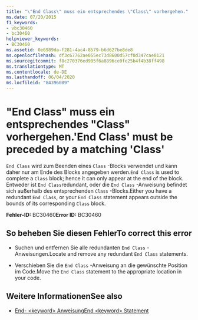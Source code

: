 ```yaml
---
title: "\"End Class\" muss ein entsprechendes \"Class\" vorhergehen."
ms.date: 07/20/2015
f1_keywords:
- vbc30460
- bc30460
helpviewer_keywords:
- BC30460
ms.assetid: 0e6989da-f281-4ac4-8579-b6d627be8de8
ms.openlocfilehash: df3c67762ae055ec73d8600d57cf0d347cae8121
ms.sourcegitcommit: f8c270376ed905f6a8896ce0fe25b4f4b38ff498
ms.translationtype: MT
ms.contentlocale: de-DE
ms.lasthandoff: 06/04/2020
ms.locfileid: "84396089"
---
```

# <a name="end-class-must-be-preceded-by-a-matching-class"></a><span data-ttu-id="23ce8-102">"End Class" muss ein entsprechendes "Class" vorhergehen.</span><span class="sxs-lookup"><span data-stu-id="23ce8-102">'End Class' must be preceded by a matching 'Class'</span></span>
<span data-ttu-id="23ce8-103">`End Class` wird zum Beenden eines `Class` -Blocks verwendet und kann daher nur am Ende des Blocks angegeben werden.</span><span class="sxs-lookup"><span data-stu-id="23ce8-103">`End Class` is used to complete a `Class` block; hence it can only appear at the end of the block.</span></span> <span data-ttu-id="23ce8-104">Entweder ist `End Class`redundant, oder die `End Class` -Anweisung befindet sich außerhalb des entsprechenden `Class` -Blocks.</span><span class="sxs-lookup"><span data-stu-id="23ce8-104">Either you have a redundant `End Class`, or your `End Class` statement appears outside the bounds of its corresponding `Class` block.</span></span>  
  
 <span data-ttu-id="23ce8-105">**Fehler-ID:** BC30460</span><span class="sxs-lookup"><span data-stu-id="23ce8-105">**Error ID:** BC30460</span></span>  
  
## <a name="to-correct-this-error"></a><span data-ttu-id="23ce8-106">So beheben Sie diesen Fehler</span><span class="sxs-lookup"><span data-stu-id="23ce8-106">To correct this error</span></span>  
  
- <span data-ttu-id="23ce8-107">Suchen und entfernen Sie alle redundanten `End Class` -Anweisungen.</span><span class="sxs-lookup"><span data-stu-id="23ce8-107">Locate and remove any redundant `End Class` statements.</span></span>  
  
- <span data-ttu-id="23ce8-108">Verschieben Sie die `End Class` -Anweisung an die gewünschte Position im Code.</span><span class="sxs-lookup"><span data-stu-id="23ce8-108">Move the `End Class` statement to the appropriate location in your code.</span></span>  
  
## <a name="see-also"></a><span data-ttu-id="23ce8-109">Weitere Informationen</span><span class="sxs-lookup"><span data-stu-id="23ce8-109">See also</span></span>

- [<span data-ttu-id="23ce8-110">End- \<keyword> Anweisung</span><span class="sxs-lookup"><span data-stu-id="23ce8-110">End \<keyword> Statement</span></span>](../language-reference/statements/end-keyword-statement.md)
